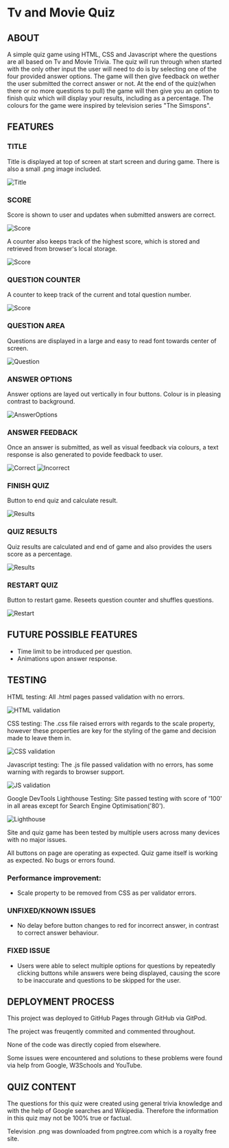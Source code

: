 # Tv and Movie Quiz

## ABOUT

A simple quiz game using HTML, CSS and Javascript where the questions are all based on Tv and Movie Trivia. The quiz will run through when started with the only other input the user will need to do is by selecting one of the four provided answer options. The game will then give feedback on wether the user submitted the correct answer or not. At the end of the quiz(when there or no more questions to pull) the game will then give you an option to finish quiz which will display your results, including as a percentage. The colours for the game were inspired by television series "The Simspons".

## FEATURES

### TITLE

Title is displayed at top of screen at start screen and during game. There is also a small .png image included.

![Title](assets/images/readme-images/quiz-title.png?raw=true "title")

### SCORE

Score is shown to user and updates when submitted answers are correct.

![Score](assets/images/readme-images/Score.png?raw=true "score")

A counter also keeps track of the highest score, which is stored and retrieved from browser's local storage.

![Score](assets/images/readme-images/localstorage-variable.png?raw=true "score")

### QUESTION COUNTER

A counter to keep track of the current and total question number.

![Score](assets/images/readme-images/question-counter.png?raw=true "score")

### QUESTION AREA

Questions are displayed in a large and easy to read font towards center of screen.

![Question](assets/images/readme-images/question-area.png?raw=true "question")

### ANSWER OPTIONS

Answer options are layed out vertically in four buttons. Colour is in pleasing contrast to background.

![AnswerOptions](assets/images/readme-images/answer-options.png?raw=true "answer-options")

### ANSWER FEEDBACK

Once an answer is submitted, as well as visual feedback via colours, a text response is also generated to povide feedback to user.

![Correct](assets/images/readme-images/correct-ans-resp.png?raw=true "correct")
![Incorrect](assets/images/readme-images/incorrect-ans-resp.png?raw=true "incorrect")

### FINISH QUIZ

Button to end quiz and calculate result.

![Results](assets/images/readme-images/fin-quiz.png?raw=true "results")

### QUIZ RESULTS

Quiz results are calculated and end of game and also provides the users score as a percentage.

![Results](assets/images/readme-images/results.png?raw=true "results")

### RESTART QUIZ

Button to restart game. Reseets question counter and shuffles questions.

![Restart](assets/images/readme-images/restart-game.png?raw=true "restart")

## FUTURE POSSIBLE FEATURES

* Time limit to be introduced per question.
* Animations upon answer response.

## TESTING

HTML testing: All .html pages passed validation with no errors.

![HTML validation](assets/images/readme-images/html-val.png?raw=true "html-validation")

CSS testing: The .css file raised errors with regards to the scale property, however these properties are key for the styling of the game and decision made to leave them in.

![CSS validation](assets/images/readme-images/css-val.png?raw=true "css-validation")

Javascript testing: The .js file passed validation with no errors, has some warning with regards to browser support.

![JS validation](assets/images/readme-images/jshint-val.png?raw=true "js-validation")

Google DevTools Lighthouse Testing: Site passed testing with score of '100' in all areas except for Search Engine Optimisation('80').

![Lighthouse](assets/images/readme-images/lighthouse.png?raw=true "restart")

Site and quiz game has been tested by multiple users across many devices with no major issues.

All buttons on page are operating as expected. Quiz game itself is working as expected. No bugs or errors found.

### Performance improvement: 

* Scale property to be removed from CSS as per validator errors.

### UNFIXED/KNOWN ISSUES

* No delay before button changes to red for incorrect answer, in contrast to correct answer behaviour.

### FIXED ISSUE

* Users were able to select multiple options for questions by repeatedly clicking buttons while answers were being displayed, causing the score to be inaccurate and questions to be skipped for the user.

## DEPLOYMENT PROCESS

This project was deployed to GitHub Pages through GitHub via GitPod.

The project was freuqently commited and commented throughout.

None of the code was directly copied from elsewhere.

Some issues were encountered and solutions to these problems were found via help from Google, W3Schools and YouTube.

## QUIZ CONTENT

The questions for this quiz were created using general trivia knowledge and with the help of Google searches and Wikipedia. Therefore the information in this quiz may not be 100% true or factual.

Television .png was downloaded from pngtree.com which is a royalty free site.